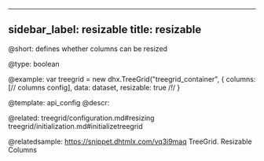 
---
sidebar_label: resizable
title: resizable
---          

@short: defines whether columns can be resized





@type: boolean

@example: 
var treegrid = new dhx.TreeGrid("treegrid_container", {
    columns: [// columns config],
    data: dataset,
    resizable: true /*!*/
}


@template:	api_config
@descr: 

@related:
treegrid/configuration.md#resizing
treegrid/initialization.md#initializetreegrid

@relatedsample: https://snippet.dhtmlx.com/vq3i9maq	TreeGrid. Resizable Columns